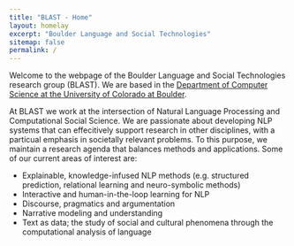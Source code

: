 ```yaml
---
title: "BLAST - Home"
layout: homelay
excerpt: "Boulder Language and Social Technologies"
sitemap: false
permalink: /
---
```


Welcome to the webpage of the Boulder Language and Social Technologies research group (BLAST). We are based in the [Department of Computer
Science at the University of Colorado at Boulder](https://www.colorado.edu/cs/).

At BLAST we work at the intersection of Natural Language Processing and
Computational Social Science. We are passionate about developing NLP systems that
can effecitively support research in other disciplines, with a particual emphasis in societally relevant problems. To this purpose, we maintain a research agenda that balances methods and applications. Some of our current areas of interest are:

* Explainable, knowledge-infused NLP methods (e.g. structured
prediction, relational learning and neuro-symbolic methods)
* Interactive and human-in-the-loop learning for NLP
* Discourse, pragmatics and argumentation
* Narrative modeling and understanding
* Text as data; the study of social and cultural phenomena through the
computational analysis of language


